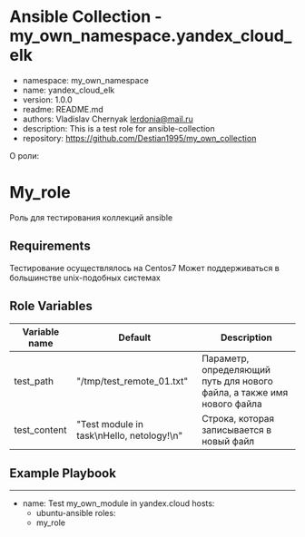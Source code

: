 # Ansible Collection - my_own_namespace.yandex_cloud_elk

* namespace: my_own_namespace
* name: yandex_cloud_elk
* version: 1.0.0
* readme: README.md
* authors: Vladislav Chernyak <lerdonia@mail.ru>
* description: This is a test role for ansible-collection
* repository: https://github.com/Destian1995/my_own_collection

О роли:

My_role
=========

Роль для тестирования коллекций ansible

Requirements
------------

Тестирование осуществлялось на Centos7
Может поддерживаться в большинстве unix-подобных системах

Role Variables
--------------

| Variable name | Default | Description |
|-----------------------|----------|-------------------------|
| test_path | "/tmp/test_remote_01.txt" | Параметр, определяющий путь для нового файла, а также имя нового файла |
| test_content | "Test module in task\nHello, netology!\n" | Строка, которая записывается в новый файл |


Example Playbook
----------------

---
- name: Test my_own_module in yandex.cloud
  hosts:
    - ubuntu-ansible
  roles:
    - my_role


